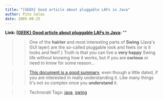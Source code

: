 ```yaml
---
title: "[GEEK} Good article about pluggable LAFs in Java"
author: Pito Salas
date: 2005-08-25
---
```


**Link: [[GEEK} Good article about pluggable LAFs in Java](None):** ""


>>

>> One of the **hairier** and most interesting parts of **Swing** (Java's GUI
layer) are the so-called pluggable look and feels (or is it looks and feel?.)
Truth is that you can live a **very happy** Swing life without knowing how it
works, but if you are **curious** or need to know for some reason…

>>

>> [This document is a good
summary](<http://java.sun.com/products/jfc/tsc/articles/architecture/>), even
though a little dated, if you are interested in really understanding it. Like
many things it's not so complex once you **understand** it.

>>

>> Technorati Tags: [java](<http://www.technorati.com/tag/java>),
[swing](<http://www.technorati.com/tag/swing>)


